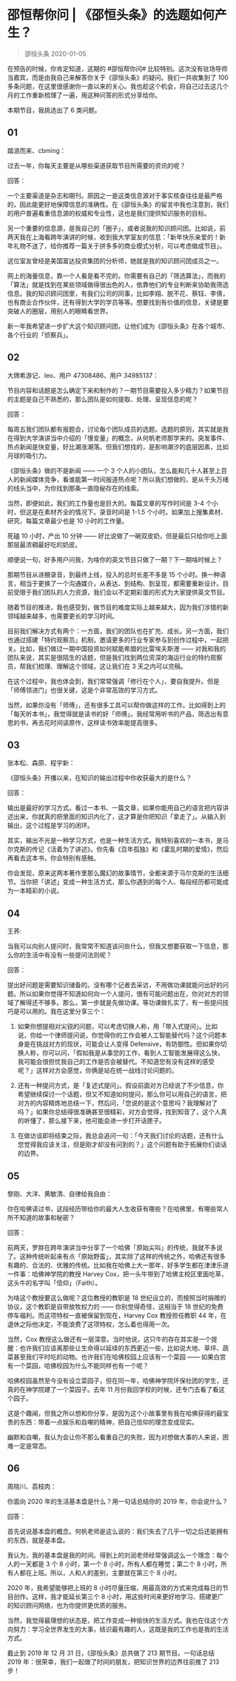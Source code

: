 # 邵恒帮你问 | 《邵恒头条》的选题如何产生？
> 邵恒头条
2020-01-05

在预告的时候，你肯定知道，这期的 #邵恒帮你问# 比较特别。这次没有驻场导师当嘉宾，而是由我自己来解答你关于《邵恒头条》的疑问。我们一共收集到了 100 多条问题，在这里很感谢你一直以来的关心。我也趁这个机会，将自己过去这几个月的工作重新梳理了一遍，用这种问答的形式分享给你。

本期节目，我挑选出了 6 类问题。

## 01

踏浪而来、cbming：

过去一年，你每天主要是从哪些渠道获取节目所需要的资讯的呢？

回答：

一个主要渠道是杂志和期刊。原因之一是这类信息源对于事实核查往往是最严格的，因此能更好地保障信息的准确性。在《邵恒头条》的留言中我也注意到，我们的用户普遍看重信息源的权威和专业性，这也是我们提供知识服务的目标。

另一个重要的信息源，是我自己的「圈子」，或者说我的知识顾问团。比如说，前两天我在上海看跨年演讲的时候，收到我大学室友的信息：「新年快乐亲爱的！新年礼物不送了，给你推荐一篇关于拼多多的商业模式分析，可以考虑做成节目」。

这位室友曾经是美国富达投资集团的分析师，她就是我的知识顾问团成员之一。

网上的海量信息，靠一个人看是看不完的，你需要有自己的「筛选算法」，而我的「算法」就是找到在某些领域做得很出色的人，依靠他们的专业判断来协助我筛选信息。我的知识顾问团里，有我们公司的同事，比如李翔、脱不花、蔡钰、李倩，也有商业合作伙伴，还有得到大学的学员等等。想要找到有价值的信息，关键是要突破人的圈层，用别人的眼睛看世界。

新一年我希望进一步扩大这个知识顾问团，让他们成为《邵恒头条》在各个城市、各个行业的「侦察兵」。

## 02

大牌希游记、leo、用户 47308486、用户 34985137：

节目内容和话题是怎么确定下来和制作的？一期节目需要投入多少精力？如果节目的主题是自己不熟悉的，那么团队是如何提取、处理、呈现信息的呢？

回答：

每周五我们团队都有报题会，讨论每个团队成员的选题。选题的原则，其实就是我在得到大学演讲当中介绍的「慢变量」的概念，从何帆老师那学来的。突发事件、热点新闻是快变量，好比潮涨潮落。但我们想找的，是影响潮汐的底层因素，比如月球的吸引力。

《邵恒头条》做的不是新闻 —— 一个 3 个人的小团队，怎么能和几十人甚至上百人的新闻媒体竞争，看谁能第一时间报道热点呢？所以我们想做的，是从千头万绪的线头当中，为你找到那条一直隐秘存在的线索。

当然，即便如此，我们的工作量也是巨大的。每篇文章的写作时间是 3-4 个小时，但这是在素材齐全的情况下。录音时间是 1-1.5 个小时。如果加上搜集素材、研究，每篇文章最少也是 10 小时的工作量。

死磕 10 小时，产出 10 分钟 —— 好比说做了一碗双皮奶，但是最后只给你吃上面那层最浓稠最好吃的奶皮。

顺便说一句，好多用户问我，为啥你的英文节目只做了一期？下一期啥时候上？

那期节目从进棚录音，到最终上线，投入的总时长差不多是 15 个小时。换一种语言，相当于更换了一个沟通媒介，从表达、到结构、到呈现，都需要重新设计。目前受限于我们团队的人力资源，我们会以不定期彩蛋的形式为大家提供英文节目。

随着节目的推进，我也感受到，做节目的难度实际上越来越大，因为我们涉猎的新领域越来越多，也需要更长的学习时间。

目前我们解决方式有两个：一方面，我们的团队也在扩充、成长。另一方面，我们也通过搭建「特约观察员」机制，邀请更多的行业专家参与到创作过程中，一起把关。比如，我们做过一期中国投资如何赋能希腊的比雷埃夫斯港 —— 对我和我的团队来说，其实是很陌生的话题，但是我们找到两位资深的海运行业的特约观察员，帮我们梳理、理解这个领域，这让我们在 3 天之内可以完稿。

在这个过程中，我也体会到，我们常常强调「修行在个人」，要自我提升。但是「师傅领进门」也很关键，这是个非常高效的学习方式。

当然，如果你没有「师傅」，还有很多工具可以帮你做这样的工作。比如得到上的「每天听本书」，我觉得就是读书的好「师傅」。我经常用听书的产品，筛选出有意思的书，再去花时间读原作，这样读书效率能提高很多。

## 03

张本松、森原、程宇新：

《邵恒头条》开播以来，在知识的输出过程中你收获最大的是什么？

回答：

输出是最好的学习方式。看过一本书、一篇文章，如果你能用自己的语言把内容讲述出来，你就真的把里面的知识内化了，这才算是你把知识「拿走了」。从输入到输出，这个过程是学习的闭环。

其实，输出不光是一种学习方式，也是一种生活方式。我特别喜欢的一本书，是马尔克斯的传记《活着为了讲述》。你先看《百年孤独》和《霍乱时期的爱情》，然后再看去这本书，你会特别有感触。

你会发现，原来这两本著作里那么魔幻的故事情节，全都来源于马尔克斯的生活细节。当你把「讲述」变成一种生活方式，那么你遇到的每个人、每段经历都可能成为一本精彩的小说。

## 04

王荞:

当我可以向别人提问时，我常常不知道该问些什么，但我又想要获取一下信息，那么你的生活中有没有一些提问法则呢？

回答：

提出好问题是需要知识储备的。没有哪个记者去采访，不用做功课就能问出好的问题。所以如果你觉得不知道如何向一个人提问，很有可能问题出在，你对对方的领域了解得还不够多。那么，第一步就是先做功课。等功课做扎实了，有一些提问技巧是可以用的。我在这里分享三个：

1. 如果你想提相对尖锐的问题，可以考虑切换人称，用「带入式提问」。比如说，你给一个律师提问说，你觉得你的工作会被人工智能替代吗？这个问题本身是在挑战对方的现状，可能会让人变得 Defensive，有防御性。但如果你切换人称，你可以问，「假如我是从事您的工作，看到人工智能发展得这么快，我可能会很担忧我自己的工作是否会被替代。不知道您有没有这样的感受呢？」这样对方会感觉，你俩是站在统一战线讨论问题的。

2. 还有一种提问方式，是「复述式提问」。假设前面对方已经说了不少信息，你希望继续探讨一个话题，但又不知道如何提问，那么你可以用自己的语言，把对方的内容精炼地总结一下，然后问，「您说的是这个意思吗？我理解对了吗？」如果你总结得很准确甚至很精彩，对方会觉得，找到知音了，这个人真的听懂了，那么接下来，他可能会进一步打开话匣子。

3. 在做访谈即将结束之际，我总会追问一句：「今天我们讨论的话题，还有什么您觉得我应该关注，但是刚才却没有问到的？」这个问题有助于拓展你们谈话的边界。

## 05

黎刚、大洋、黄敏清、自律给我自由：

你在哈佛读过书，这段经历带给你的最大人生收获有哪些？在哈佛里，有哪些常人所不知道的故事和秘密？

回答：

前两天，罗胖在跨年演讲当中分享了一个哈佛「原始尖叫」的传统，我就不多说了。这种传统听起来有点「原始野蛮」，其实除了这样的传统之外，哈佛还有很多有趣的、合法的、优雅的传统。比如我在哈佛上大一那年，好多学生都在津津乐道一件事：哈佛神学院的教授 Harvey Cox，把一头牛带到了哈佛主校区里面吃草，这头牛的名字叫「信仰」（Faith）。

为啥这个教授要这么做呢？这位教授的教职是 18 世纪设立的，而按照当时捐赠的协议，这个教职是自带放牧权力的 —— 你别觉得奇怪，这相当于 18 世纪的免费停车福利。而这项特权一直被保留到现在，Harvey Cox 教授担任教职 44 年，在退休之际他决定，不能浪费了这项特权，怎么着也得用一次。

当然，Cox 教授这么做还有一层深意。当时他说，这只牛的存在其实是一个提醒：也许我们应该离那些让生命得以延续的东西更近一些，比如说大地、草坪、蔬菜甚至我们平时吃的动物。也许我们在哈佛校园上应该有一个菜园 —— 如果白宫有一个菜园，哈佛校园为什么不能同样也有一个呢？

哈佛校园虽然至今没有设立菜园子，但在同一年，哈佛神学院环保社团的学生，还真的在神学院建了一个菜园子。去年 11 月份我回学校的时候，还专门去看了看这个园子。

这是个趣闻，但我之所以想和你分享，是因为这个小故事里有我在哈佛获得的最宝贵的东西：带着一点娱乐和自嘲的精神，把自己信仰的理念变成现实。

幽默和自嘲，我认为会让你不那么看重自己的失败，因为对想做大事的人来说，困难一定是常态。

## 06

周晓川、荔枝肉：

你面向 2020 年的生活基本盘是什么？用一句话总结你的 2019 年，你会说什么？

回答：

首先说说基本盘的概念。何帆老师是这么说的：我们失去了几乎一切之后还能拥有的东西，就是基本盘。

我认为，我的基本盘是我的时间。得到上的刘润老师经常强调这么一个理念：每个人的一天都是 3 个 8 小时，第一个 8 小时，所有人都在睡觉；第二个 8 小时，所有人都在上班。所以，人和人的差别，主要就在第三个 8 小时。

2020 年，我希望能够把上班的 8 小时尽量压缩，用最高效的方式来完成每日的节目创作。这样，我才能延长第三个 8 小时，用这些时间来更好地学习、搭建更广的知识顾问网络，也为你提供更优质的服务。

当然，我觉得最理想的状态是，把工作变成一种愉快的生活方式。我也在往这个方向努力：学习全世界发生的大事，结识最有趣的人，这既是我的工作也是我的生活方式。

截止到 2019 年 12 月 31 日，《邵恒头条》总共做了 213 期节目。一句话总结 2019 年：很荣幸，我们一起做了时间的朋友，把知识世界的边界往前推了 213 步！
